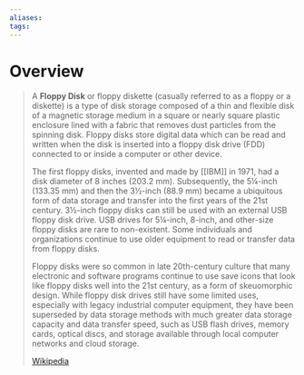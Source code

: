 ```yaml
---
aliases: 
tags:
---
```

# Overview

> A **Floppy Disk** or floppy diskette (casually referred to as a floppy or a diskette) is a type of disk storage composed of a thin and flexible disk of a magnetic storage medium in a square or nearly square plastic enclosure lined with a fabric that removes dust particles from the spinning disk. Floppy disks store digital data which can be read and written when the disk is inserted into a floppy disk drive (FDD) connected to or inside a computer or other device.
>
> The first floppy disks, invented and made by [[IBM]] in 1971, had a disk diameter of 8 inches (203.2 mm). Subsequently, the 5¼-inch (133.35 mm) and then the 3½-inch (88.9 mm) became a ubiquitous form of data storage and transfer into the first years of the 21st century. 3½-inch floppy disks can still be used with an external USB floppy disk drive. USB drives for 5¼-inch, 8-inch, and other-size floppy disks are rare to non-existent. Some individuals and organizations continue to use older equipment to read or transfer data from floppy disks.
>
> Floppy disks were so common in late 20th-century culture that many electronic and software programs continue to use save icons that look like floppy disks well into the 21st century, as a form of skeuomorphic design. While floppy disk drives still have some limited uses, especially with legacy industrial computer equipment, they have been superseded by data storage methods with much greater data storage capacity and data transfer speed, such as USB flash drives, memory cards, optical discs, and storage available through local computer networks and cloud storage.
>
> [Wikipedia](https://en.wikipedia.org/wiki/Floppy%20disk)

